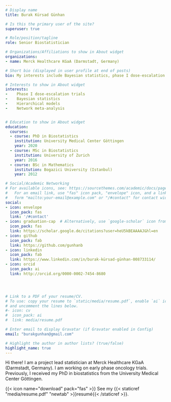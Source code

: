 ```yaml
---
# Display name
title: Burak Kürsad Günhan

# Is this the primary user of the site?
superuser: true

# Role/position/tagline
role: Senior Biostatistician

# Organizations/Affiliations to show in About widget
organizations:
- name: Merck Healthcare KGaA (Darmstadt, Germany)

# Short bio (displayed in user profile at end of posts)
bio: My interests include Bayesian statistics, phase I dose-escalation trials, and meta-analysis.

# Interests to show in About widget
interests:
-    Phase I dose-escalation trials
-    Bayesian statistics
-    Hierarchical models
-    Network meta-analysis


# Education to show in About widget
education:
  courses:
  - course: PhD in Biostatistics
    institution: University Medical Center Göttingen
    year: 2020
  - course: MSc in Biostatistics
    institution: University of Zurich
    year: 2016
  - course: BSc in Mathematics
    institution: Bogazici University (Istanbul)
    year: 2012

# Social/Academic Networking
# For available icons, see: https://sourcethemes.com/academic/docs/page-builder/#icons
#   For an email link, use "fas" icon pack, "envelope" icon, and a link in the
#   form "mailto:your-email@example.com" or "/#contact" for contact widget.
social:
- icon: envelope
  icon_pack: fas
  link: '/#contact'
- icon: graduation-cap  # Alternatively, use `google-scholar` icon from `ai` icon pack
  icon_pack: fas
  link: https://scholar.google.de/citations?user=heU5kBEAAAAJ&hl=en
- icon: github
  icon_pack: fab
  link: https://github.com/gunhanb
- icon: linkedin
  icon_pack: fab
  link: https://www.linkedin.com/in/burak-kürsad-günhan-008733114/
- icon: orcid
  icon_pack: ai
  link: http://orcid.org/0000-0002-7454-8680




# Link to a PDF of your resume/CV.
# To use: copy your resume to `static/media/resume.pdf`, enable `ai` icons in `params.toml`, 
# and uncomment the lines below.
#- icon: cv
#  icon_pack: ai
#  link: media/resume.pdf

# Enter email to display Gravatar (if Gravatar enabled in Config)
email: "burakgunhan@gmail.com"

# Highlight the author in author lists? (true/false)
highlight_name: true
---
```


Hi there! I am a project lead statistician at Merck Healthcare KGaA (Darmstadt, Germany). I am working on early phase oncology trials. Previously, I received my PhD in biostatistics from the University Medical Center Göttingen.

{{< icon name="download" pack="fas" >}} See my {{< staticref "media/resume.pdf" "newtab" >}}resumé{{< /staticref >}}.
